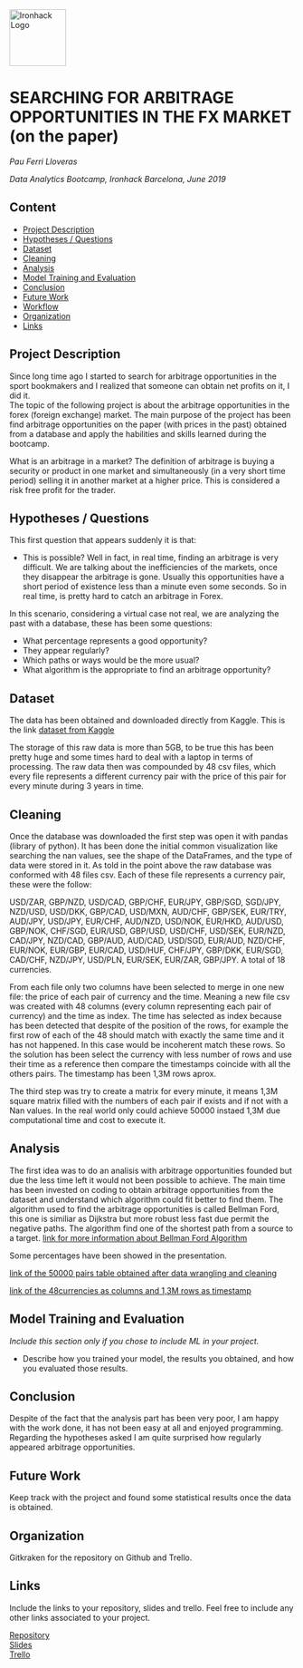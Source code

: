 <img src="https://bit.ly/2VnXWr2" alt="Ironhack Logo" width="100"/>

# SEARCHING FOR ARBITRAGE OPPORTUNITIES IN THE FX MARKET (on the paper)
*Pau Ferri Lloveras*

*Data Analytics Bootcamp, Ironhack Barcelona, June 2019*

## Content
- [Project Description](#project-description)
- [Hypotheses / Questions](#hypotheses-/-questions)
- [Dataset](#dataset)
- [Cleaning](#cleaning)
- [Analysis](#analysis)
- [Model Training and Evaluation](#model-training-and-evaluation)
- [Conclusion](#conclusion)
- [Future Work](#future-work)
- [Workflow](#workflow)
- [Organization](#organization)
- [Links](#links)

<a name="project-description"></a>

## Project Description
Since long time ago I started to search for arbitrage opportunities in the sport bookmakers and I realized that someone can obtain net profits on it, I did it.  
The topic of the following project is about the arbitrage opportunities in the forex (foreign exchange) market.
The main purpose of the project has been find arbitrage opportunities on the paper (with prices in the past) obtained from a database and apply the habilities and skills learned during the bootcamp.

What is an arbitrage in a market?
The definition of arbitrage is buying a security or product in one market and simultaneously (in a very short time period) selling it in another market at a higher price. This is considered a risk free profit for the trader.


<a name="hypotheses-/-questions"></a>

## Hypotheses / Questions
This first question that appears suddenly it is that:
* This is possible?
Well in fact, in real time, finding an arbitrage is very difficult. We are talking about the inefficiencies of the markets, once they disappear the arbitrage is gone. Usually this opportunities have a short period of existence less than a minute even some seconds. So in real time, is pretty hard to catch an arbitrage in Forex.

In this scenario, considering a virtual case not real, we are analyzing the past with a database, these has been some questions:
* What percentage represents a good opportunity? 
* They appear regularly?
* Which paths or ways would be the more usual?
* What algorithm is the appropriate to find an arbitrage opportunity?

<a name="dataset"></a>

## Dataset
The data has been obtained and downloaded directly from Kaggle. This is the link [dataset from Kaggle](https://www.kaggle.com/yurisa2/forex-rsi-and-bbpp-multiperiod-m1h4)  

The storage of this raw data is more than 5GB, to be true this has been pretty huge and some times hard to deal with a laptop in terms of processing.
The raw data then was compounded by 48 csv files, which every file represents a different currency pair with the price of this pair for every minute during 3 years in time.

<a name="cleaning"></a>

## Cleaning
Once the database was downloaded the first step was open it with pandas (library of python).
It has been done the initial common visualization like searching the nan values, see the shape of the DataFrames, and the type of data were stored in it.
As told in the point above the raw database was conformed with 48 files csv. Each of these file represents a currency pair, these were the follow:

USD/ZAR, GBP/NZD, USD/CAD, GBP/CHF, EUR/JPY, GBP/SGD, SGD/JPY, NZD/USD, USD/DKK, GBP/CAD, USD/MXN, AUD/CHF, GBP/SEK, EUR/TRY, AUD/JPY, USD/JPY, EUR/CHF, AUD/NZD, USD/NOK, EUR/HKD, AUD/USD, GBP/NOK, CHF/SGD, EUR/USD, GBP/USD, USD/CHF, USD/SEK, EUR/NZD, CAD/JPY, NZD/CAD, GBP/AUD, AUD/CAD, USD/SGD, EUR/AUD, NZD/CHF, EUR/NOK, EUR/GBP, EUR/CAD, USD/HUF, CHF/JPY, GBP/DKK, EUR/SGD, CAD/CHF, NZD/JPY, USD/PLN, EUR/SEK, EUR/ZAR, GBP/JPY. A total of 18 currencies.

From each file only two columns have been selected to merge in one new file: the price of each pair of currency and the time. Meaning a new file csv was created with 48 columns (every column representing each pair of currency) and the time as index. The time has selected as index because has been detected that despite of the position of the rows, for example the first row of each of the 48 should match with exactly the same time and it has not happened. In this case would be incoherent match these rows. So the solution has been select the currency with less number of rows and use their time as a reference then compare the timestamps coincide with all the others pairs. The timestamp has been 1,3M rows aprox.

The third step was try to create a matrix for every minute, it means 1,3M square matrix filled with the numbers of each pair if exists and if not with a Nan values. In the real world only could achieve 50000 instaed 1,3M due computational time and cost to execute it.

<a name="analysis"></a>

## Analysis
The first idea was to do an analisis with arbitrage opportunities founded but due the less time left it would not been possible to achieve. The main time has been invested on coding to obtain arbitrage opportunities from the dataset and understand which algorithm could fit better to find them. The algorithm used to find the arbitrage opportunities is called Bellman Ford, this one is similiar as Dijkstra but more robust less fast due permit the negative paths. The algorithm find one of the shortest path from a source to a target. [link for more information about Bellman Ford Algorithm](https://www.sciencedirect.com/topics/computer-science/bellman-ford-algorithm)

Some percentages have been showed in the presentation.

[link of the 50000 pairs table obtained after data wrangling and cleaning](https://wetransfer.com/downloads/fb8ddab0be2a19ff81203fce45ad017b20190822192220/d0954dde17daccdc879c811c9698dc3020190822192220/5764dd)

[link of the 48currencies as columns and 1,3M rows as timestamp](https://we.tl/t-4jVhVHivk1)

<a name="model-training-and-evaluation"></a>

## Model Training and Evaluation
*Include this section only if you chose to include ML in your project.*
* Describe how you trained your model, the results you obtained, and how you evaluated those results.

<a name="conclusion"></a>

## Conclusion
Despite of the fact that the analysis part has been very poor, I am happy with the work done, it has not been easy at all and enjoyed programming. Regarding the hypotheses asked I am quite surprised how regularly appeared arbitrage opportunities.

<a name="future-work"></a>

## Future Work
Keep track with the project and found some statistical results once the data is obtained.

<a name="organization"></a>

## Organization
Gitkraken for the repository on Github and Trello.

<a name="links"></a>

## Links
Include the links to your repository, slides and trello. Feel free to include any other links associated to your project. 

[Repository](https://github.com/haule92/Project-Week-8-Final-Project)  
[Slides](https://docs.google.com/presentation/d/1x_eFBEfIDHTuGaB2d-6b449l23CeruHT9RvrTq0kpuU/edit?usp=sharing)  
[Trello](https://trello.com/en)  
